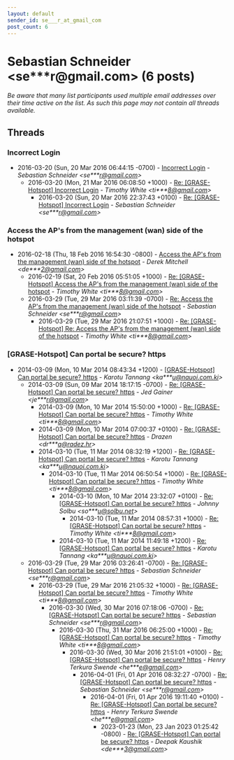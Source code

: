 ```yaml
---
layout: default
sender_id: se___r_at_gmail_com
post_count: 6
---
```


# Sebastian Schneider <se***r<span>@</span>gmail.com> (6 posts)

_Be aware that many list participants used multiple email addresses over their time active on the list. As such this page may not contain all threads available._

## Threads

### Incorrect Login
+ 2016-03-20 (Sun, 20 Mar 2016 06:44:15 -0700) - [Incorrect Login](/archive/2016/03/2ba84794225fd8c99d4cfb03af4e735d63dac3579bc03c46504ff2543dc4ca74) - _Sebastian Schneider \<se***r@gmail.com\>_
  + 2016-03-20 (Mon, 21 Mar 2016 06:08:50 +1000) - [Re: [GRASE-Hotspot] Incorrect Login](/archive/2016/03/ddff373a18bea38d60c329641e927f2b69e5e590478ec523eb3a1902d484713d) - _Timothy White \<ti***8@gmail.com\>_
    + 2016-03-20 (Sun, 20 Mar 2016 22:37:43 +0100) - [Re: [GRASE-Hotspot] Incorrect Login](/archive/2016/03/25d211d7689a4c618be56075c98916aa0bff42da4f793d8947edfa353bbc219f) - _Sebastian Schneider \<se***r@gmail.com\>_

### Access the AP's from the management (wan) side of the hotspot
+ 2016-02-18 (Thu, 18 Feb 2016 16:54:30 -0800) - [Access the AP's from the management (wan) side of the hotspot](/archive/2016/02/6e7a71401cf4dc7259a929d8e9a0f6c72c11e1afa1384ccd52d3be0d2386a21a) - _Derek Mitchell \<de***2@gmail.com\>_
  + 2016-02-19 (Sat, 20 Feb 2016 05:51:05 +1000) - [Re: [GRASE-Hotspot] Access the AP's from the management (wan) side of the hotspot](/archive/2016/02/88c20a3c6b3502a27ee51bfdd430813111f4991e3cc9e762edee2055e2129ae3) - _Timothy White \<ti***8@gmail.com\>_
  + 2016-03-29 (Tue, 29 Mar 2016 03:11:39 -0700) - [Re: Access the AP's from the management (wan) side of the hotspot](/archive/2016/03/124ddbec8db53c412ff0ab3ff0bd9afba15ef00991bf4eb4caf12990f1ef94d3) - _Sebastian Schneider \<se***r@gmail.com\>_
    + 2016-03-29 (Tue, 29 Mar 2016 21:07:51 +1000) - [Re: [GRASE-Hotspot] Re: Access the AP's from the management (wan) side of the hotspot](/archive/2016/03/43a4c124295dc3c230306b9439a34921642bd67a309d2489f1260547a7ea201f) - _Timothy White \<ti***8@gmail.com\>_

### [GRASE-Hotspot] Can portal be secure? https
+ 2014-03-09 (Mon, 10 Mar 2014 08:43:34 +1200) - [[GRASE-Hotspot] Can portal be secure? https](/archive/2014/03/19ef3a41e36e673e6e363ab8deae66839e7329e2b8242a4c05613fc79764d9a5) - _Karotu Tannang \<ka***u@nauoi.com.ki\>_
  + 2014-03-09 (Sun, 09 Mar 2014 18:17:15 -0700) - [Re: [GRASE-Hotspot] Can portal be secure? https](/archive/2014/03/4fe95a4bbb0741bdbb52f0fd854f0cac3706798223d6f11e2375f6df1302a9a8) - _Jed Gainer \<je***r@gmail.com\>_
    + 2014-03-09 (Mon, 10 Mar 2014 15:50:00 +1000) - [Re: [GRASE-Hotspot] Can portal be secure? https](/archive/2014/03/f38cfd029caa9f683125a066840f05cd925df0b961fa9f62d5f8e67fd958cf0b) - _Timothy White \<ti***8@gmail.com\>_
    + 2014-03-09 (Mon, 10 Mar 2014 07:00:37 +0100) - [Re: [GRASE-Hotspot] Can portal be secure? https](/archive/2014/03/c6bb3fa28c185ab48bfbc86b073cf46aaf763192004569f1a8ba7e87e28ca66e) - _Drazen \<dr***a@radez.hr\>_
    + 2014-03-10 (Tue, 11 Mar 2014 08:32:19 +1200) - [Re: [GRASE-Hotspot] Can portal be secure? https](/archive/2014/03/932db7662fdd3363a9ad67124f4f04f1cee53a9fc0cf4a691f0a68a57ec31924) - _Karotu Tannang \<ka***u@nauoi.com.ki\>_
      + 2014-03-10 (Tue, 11 Mar 2014 06:50:54 +1000) - [Re: [GRASE-Hotspot] Can portal be secure? https](/archive/2014/03/ac08c10c2685ee042fd6bd1d0759054b216e5c0fed5a713039c41d24d218417c) - _Timothy White \<ti***8@gmail.com\>_
        + 2014-03-10 (Mon, 10 Mar 2014 23:32:07 +0100) - [Re: [GRASE-Hotspot] Can portal be secure? https](/archive/2014/03/f766072e9ed6ff2b18fd25576af35466d8a61bf98b5e5c767dfc6e8d327927d3) - _Johnny Solbu \<so***u@solbu.net\>_
          + 2014-03-10 (Tue, 11 Mar 2014 08:57:31 +1000) - [Re: [GRASE-Hotspot] Can portal be secure? https](/archive/2014/03/27a674cb5214b1cc6b6c20f7e9dffb2fb0c871aaa36e4b557204c42d2123d97b) - _Timothy White \<ti***8@gmail.com\>_
        + 2014-03-10 (Tue, 11 Mar 2014 11:49:18 +1200) - [Re: [GRASE-Hotspot] Can portal be secure? https](/archive/2014/03/babf7618dc0f4e8eba554d7cd2f97aece2b5833bf93e607cf7f6067f7b7eca96) - _Karotu Tannang \<ka***u@nauoi.com.ki\>_
  + 2016-03-29 (Tue, 29 Mar 2016 03:26:41 -0700) - [Re: [GRASE-Hotspot] Can portal be secure? https](/archive/2016/03/688feac649328052526fdcf0a724a43e67fef28346a7a19c671372804f150940) - _Sebastian Schneider \<se***r@gmail.com\>_
    + 2016-03-29 (Tue, 29 Mar 2016 21:05:32 +1000) - [Re: [GRASE-Hotspot] Can portal be secure? https](/archive/2016/03/2018c172fd8cf78a7b9b6c3213bcde37e36305d92c9bdce5130b7b15b2767dd9) - _Timothy White \<ti***8@gmail.com\>_
      + 2016-03-30 (Wed, 30 Mar 2016 07:18:06 -0700) - [Re: [GRASE-Hotspot] Can portal be secure? https](/archive/2016/03/adc5aba93f835fcc0550d29801bdd1d415555bc1e10ccbfbc600a63726065142) - _Sebastian Schneider \<se***r@gmail.com\>_
        + 2016-03-30 (Thu, 31 Mar 2016 06:25:00 +1000) - [Re: [GRASE-Hotspot] Can portal be secure? https](/archive/2016/03/e3f4e49877a64e62edc535411e5df31589f82d707a7c6fad0b9b26be384a3fab) - _Timothy White \<ti***8@gmail.com\>_
          + 2016-03-30 (Wed, 30 Mar 2016 21:51:01 +0100) - [Re: [GRASE-Hotspot] Can portal be secure? https](/archive/2016/03/36fdecd9a9ca779616e46246476b83c9418e8ca170e7b2613de977fb5d1d97ec) - _Henry Terkura Swende \<he***e@gmail.com\>_
            + 2016-04-01 (Fri, 01 Apr 2016 08:32:27 -0700) - [Re: [GRASE-Hotspot] Can portal be secure? https](/archive/2016/04/f122f267946ff6bf4f48c0f4a5b40ba428a9ebc5c76c6386fd8c8a47df0d5be8) - _Sebastian Schneider \<se***r@gmail.com\>_
              + 2016-04-01 (Fri, 01 Apr 2016 19:11:40 +0100) - [Re: [GRASE-Hotspot] Can portal be secure? https](/archive/2016/04/a6873719704aea0c7e870eab4d0e16b6b18932d8984b25804bc5bbf985c98b22) - _Henry Terkura Swende \<he***e@gmail.com\>_
                + 2023-01-23 (Mon, 23 Jan 2023 01:25:42 -0800) - [Re: [GRASE-Hotspot] Can portal be secure? https](/archive/2023/01/fc5faa9e23ce9a0f7b4d7157015fe4dcc096ac888b80c0ca307cbda81b5450d9) - _Deepak Kaushik \<de***3@gmail.com\>_

